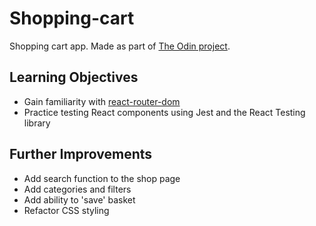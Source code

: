 # Shopping-cart

Shopping cart app. Made as part of [The Odin project](https://www.theodinproject.com/).

## Learning Objectives

-   Gain familiarity with [react-router-dom](https://www.npmjs.com/package/react-router-dom)
-   Practice testing React components using Jest and the React Testing library

## Further Improvements

-   Add search function to the shop page
-   Add categories and filters
-   Add ability to 'save' basket
-   Refactor CSS styling
